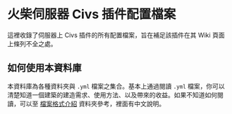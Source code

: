 # 火柴伺服器 Civs 插件配置檔案

這裡收錄了伺服器上 Civs 插件的所有配置檔案，旨在補足該插件在其 Wiki 頁面上條列不全之處。

## 如何使用本資料庫

本資料庫為各種資料夾與 `.yml` 檔案之集合。基本上通過閱讀 `.yml` 檔案，你可以清楚知道一個建築的建造需求、使用方法、以及帶來的收益。如果不知道如何閱讀，可以至 [檔案格式介紹](檔案格式介紹) 資料夾參考，裡面有中文說明。